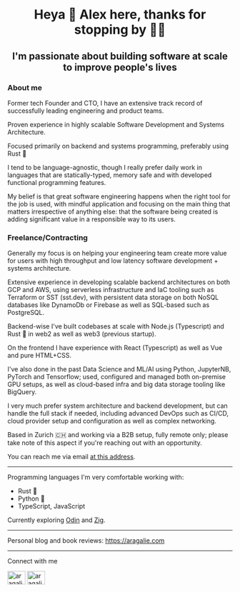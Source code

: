 <h1 align="center">Heya 👋 Alex here, thanks for stopping by 🙋‍♂️</h1>
<h2 align="center">I'm passionate about building software at scale to improve people's lives</h2>

<h3 align="left">About me</h3>

Former tech Founder and CTO, I have an extensive track record of successfully leading engineering and product teams.

Proven experience in highly scalable Software Development and Systems Architecture. 

Focused primarily on backend and systems programming, preferably using Rust 🦀

I tend to be language-agnostic, though I really prefer daily work in languages that are statically-typed, memory safe and with developed functional programming features. 

My belief is that great software engineering happens when the right tool for the job is used, with mindful application and focusing on the main thing that matters irrespective of anything else: that the software being created is adding significant value in a responsible way to its users.

<h3 align="left">Freelance/Contracting</h3>

Generally my focus is on helping your engineering team create more value for users with high throughput and low latency software development + systems architecture.

Extensive experience in developing scalable backend architectures on both GCP and AWS, using serverless infrastructure and IaC tooling such as Terraform or SST (sst.dev), with persistent data storage on both NoSQL databases like DynamoDb or Firebase as well as SQL-based such as PostgreSQL. 

Backend-wise I've built codebases at scale with Node.js (Typescript) and Rust 🦀 in web2 as well as web3 (previous startup). 

On the frontend I have experience with React (Typescript) as well as Vue and pure HTML+CSS.

I've also done in the past Data Science and ML/AI using Python, JupyterNB, PyTorch and Tensorflow; used, configured and managed both on-premise GPU setups, as well as cloud-based infra and big data storage tooling like BigQuery. 

I very much prefer system architecture and backend development, but can handle the full stack if needed, including advanced DevOps such as CI/CD, cloud provider setup and configuration as well as complex networking. 

Based in Zurich 🇨🇭 and working via a B2B setup, fully remote only; please take note of this aspect if you're reaching out with an opportunity.

You can reach me via email [at this address](mailto:alex.ragalie@gmail.com).

----
Programming languages I'm very comfortable working with: 
- Rust 🦀
- Python 🐍
- TypeScript, JavaScript

Currently exploring [Odin](https://odin-lang.org) and [Zig](https://ziglang.org).

----
Personal blog and book reviews: https://aragalie.com

----

Connect with me
<p align="left">
<a href="https://twitter.com/aragalie" target="blank"><img align="center" src="https://raw.githubusercontent.com/rahuldkjain/github-profile-readme-generator/master/src/images/icons/Social/twitter.svg" alt="aragalie" height="30" width="40" /></a>
<a href="https://linkedin.com/in/aragalie" target="blank"><img align="center" src="https://raw.githubusercontent.com/rahuldkjain/github-profile-readme-generator/master/src/images/icons/Social/linked-in-alt.svg" alt="aragalie" height="30" width="40" /></a>
</p>
